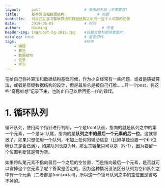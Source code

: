 ```yaml
---
layout:     post   				    # 使用的布局（不需要改）
title:      基本算法和数据结构				# 标题 
subtitle:   对自己在学习基础算法和数据结构之中的一些个人问题的记录
date:       2019-05-05 				# 时间
author:     Haiming 						# 作者
header-img: img/post-bg-2015.jpg 	#这篇文章标题背景图片
catalog: true 						# 是否归档
tags:								#标签
    - 编程
    - 算法
    - 数据结构
    - 记录
    - 学习
---
```

  在给自己弥补算法和数据结构基础时候，作为小白经常有一些问题，或者是质疑算法，或者是质疑数据结构的设计，但是最后总是被自己打脸……开一个post，将这些“奇思妙想”记录下来，也防止自己以后再犯一样的错误。
# 1. 循环队列
循环队列，使用两个指针进行判断，一个是front队首，指向的就是队列之中的第一个元素，一个是tail队尾，指向的是**队列之中的最后一个元素的后一位**。这就导致了，如果只想使用一个队列，不加上任何的辅助信息（比如单独设置一个bit位确认其是否已满），如果队列长度为N，那么其容量只可以是（N-1），因为要留一个位置判断其是否为空。

如果将队尾元素不指向最后一个之后的空位置，而是指向最后一个元素，是否就可以省掉这个空元素了呢？答案是否定的。因为这种情况没法区分队列为空和队列之中有一个元素（二者都是front==tail)，所以这一个循环队列之中的空位置是省略不掉的。